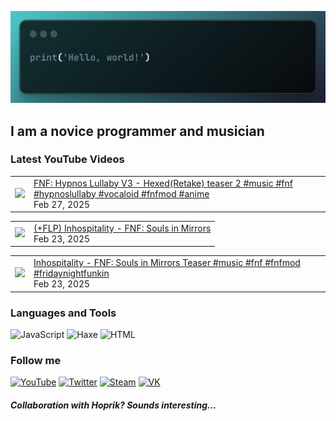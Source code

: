[![Header](https://github.com/Nyan33/Nyan33/blob/main/assets/header.png)](https://www.youtube.com/channel/UCV-am5JX65zCBZZCsX4Fm2w)

## I am a novice programmer and musician

### Latest YouTube Videos
<!-- BLOG-POST-LIST:START --><table><tr><td><a href="https://www.youtube.com/watch?v=nSvxCBnFy1c"><img width="140px" src="https://i.ytimg.com/vi/nSvxCBnFy1c/mqdefault.jpg"></a></td>
<td><a href="https://www.youtube.com/watch?v=nSvxCBnFy1c">FNF: Hypnos Lullaby V3 - Hexed&lpar;Retake&rpar; teaser 2 #music #fnf #hypnoslullaby #vocaloid #fnfmod #anime</a><br/>Feb 27, 2025</td></tr></table>
<table><tr><td><a href="https://www.youtube.com/watch?v=1TwaU3bagt8"><img width="140px" src="https://i.ytimg.com/vi/1TwaU3bagt8/mqdefault.jpg"></a></td>
<td><a href="https://www.youtube.com/watch?v=1TwaU3bagt8">&lpar;+FLP&rpar; Inhospitality - FNF: Souls in Mirrors</a><br/>Feb 23, 2025</td></tr></table>
<table><tr><td><a href="https://www.youtube.com/watch?v=d4Rs-KluKS8"><img width="140px" src="https://i.ytimg.com/vi/d4Rs-KluKS8/mqdefault.jpg"></a></td>
<td><a href="https://www.youtube.com/watch?v=d4Rs-KluKS8">Inhospitality - FNF: Souls in Mirrors Teaser #music #fnf #fnfmod #fridaynightfunkin</a><br/>Feb 23, 2025</td></tr></table>
<!-- BLOG-POST-LIST:END -->

### Languages and Tools
![JavaScript](https://img.shields.io/badge/-JavaScript-0B1216?style=for-the-badge&logo=JavaScript)
![Haxe](https://img.shields.io/badge/-Haxe-0B1216?style=for-the-badge&logo=Haxe)
![HTML](https://img.shields.io/badge/-HTML-0B1216?style=for-the-badge&logo=HTML5)

### Follow me
[![YouTube](https://img.shields.io/badge/-YouTube-0B1216?style=for-the-badge&logo=YouTube&logoColor=FF0038)](https://www.youtube.com/channel/UCV-am5JX65zCBZZCsX4Fm2w)
[![Twitter](https://img.shields.io/badge/-Twitter-0B1216?style=for-the-badge&logo=Twitter)](https://twitter.com/NyanBunBun1)
[![Steam](https://img.shields.io/badge/-Steam-0B1216?style=for-the-badge&logo=Steam)](https://steamcommunity.com/id/nyanbun/)
[![VK](https://img.shields.io/badge/-Vkontakte-0B1216?style=for-the-badge&logo=Vk&logoColor=1195F5)](https://vk.com/nyanbus)

##### Collaboration with Hoprik? Sounds interesting...